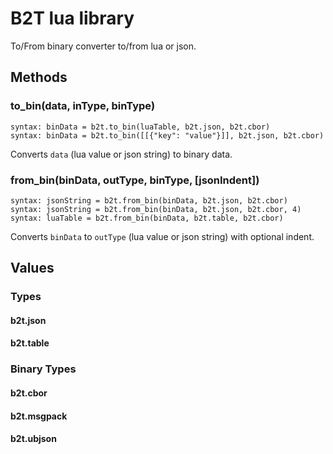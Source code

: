 B2T lua library
===============

To/From binary converter to/from lua or json.

Methods
-------

### to_bin(data, inType, binType)
`syntax: binData = b2t.to_bin(luaTable, b2t.json, b2t.cbor)`  
`syntax: binData = b2t.to_bin([[{"key": "value"}]], b2t.json, b2t.cbor)`  

Converts `data` (lua value or json string) to binary data.

### from_bin(binData, outType, binType, [jsonIndent])

`syntax: jsonString = b2t.from_bin(binData, b2t.json, b2t.cbor)`  
`syntax: jsonString = b2t.from_bin(binData, b2t.json, b2t.cbor, 4)`  
`syntax: luaTable = b2t.from_bin(binData, b2t.table, b2t.cbor)`  

Converts `binData` to `outType` (lua value or json string) with optional indent.

Values
------

### Types

#### b2t.json

#### b2t.table

### Binary Types

#### b2t.cbor

#### b2t.msgpack

#### b2t.ubjson